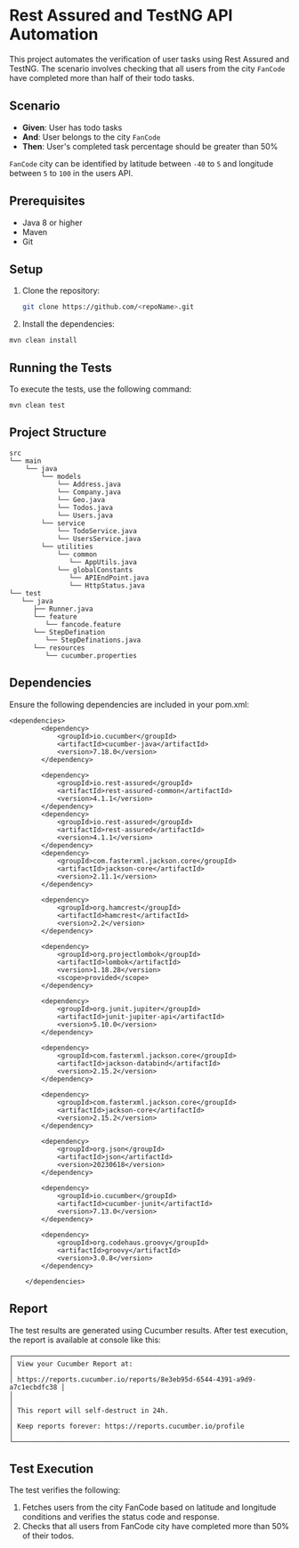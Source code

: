 # Rest Assured and TestNG API Automation

This project automates the verification of user tasks using Rest Assured and TestNG. The scenario involves checking that all users from the city `FanCode` have completed more than half of their todo tasks.

## Scenario

- **Given**: User has todo tasks
- **And**: User belongs to the city `FanCode`
- **Then**: User's completed task percentage should be greater than 50%

`FanCode` city can be identified by latitude between `-40` to `5` and longitude between `5` to `100` in the users API.

## Prerequisites

- Java 8 or higher
- Maven
- Git

## Setup

1. Clone the repository:
   ```sh
   git clone https://github.com/<repoName>.git

2. Install the dependencies:

```mvn clean install```

## Running the Tests

To execute the tests, use the following command:

```mvn clean test```

## Project Structure

```
src
└── main
    └── java
        └── models
            └── Address.java
            └── Company.java
            └── Geo.java
            └── Todos.java
            └── Users.java
        └── service
            └── TodoService.java
            └── UsersService.java
        └── utilities
            └── common
               └── AppUtils.java
            └── globalConstants
               └── APIEndPoint.java
               └── HttpStatus.java
└── test
   └── java
      ├── Runner.java
      └── feature
         └── fancode.feature
      └── StepDefination
         └── StepDefinations.java
      └── resources
         └── cucumber.properties   
```
## Dependencies
Ensure the following dependencies are included in your pom.xml:

```
<dependencies>
        <dependency>
            <groupId>io.cucumber</groupId>
            <artifactId>cucumber-java</artifactId>
            <version>7.18.0</version>
        </dependency>

        <dependency>
            <groupId>io.rest-assured</groupId>
            <artifactId>rest-assured-common</artifactId>
            <version>4.1.1</version>
        </dependency>
        <dependency>
            <groupId>io.rest-assured</groupId>
            <artifactId>rest-assured</artifactId>
            <version>4.1.1</version>
        </dependency>
        <dependency>
            <groupId>com.fasterxml.jackson.core</groupId>
            <artifactId>jackson-core</artifactId>
            <version>2.11.1</version>
        </dependency>

        <dependency>
            <groupId>org.hamcrest</groupId>
            <artifactId>hamcrest</artifactId>
            <version>2.2</version>
        </dependency>

        <dependency>
            <groupId>org.projectlombok</groupId>
            <artifactId>lombok</artifactId>
            <version>1.18.28</version>
            <scope>provided</scope>
        </dependency>

        <dependency>
            <groupId>org.junit.jupiter</groupId>
            <artifactId>junit-jupiter-api</artifactId>
            <version>5.10.0</version>
        </dependency>

        <dependency>
            <groupId>com.fasterxml.jackson.core</groupId>
            <artifactId>jackson-databind</artifactId>
            <version>2.15.2</version>
        </dependency>

        <dependency>
            <groupId>com.fasterxml.jackson.core</groupId>
            <artifactId>jackson-core</artifactId>
            <version>2.15.2</version>
        </dependency>

        <dependency>
            <groupId>org.json</groupId>
            <artifactId>json</artifactId>
            <version>20230618</version>
        </dependency>

        <dependency>
            <groupId>io.cucumber</groupId>
            <artifactId>cucumber-junit</artifactId>
            <version>7.13.0</version>
        </dependency>

        <dependency>
            <groupId>org.codehaus.groovy</groupId>
            <artifactId>groovy</artifactId>
            <version>3.0.8</version>
        </dependency>

    </dependencies>
  ```
## Report
The test results are generated using Cucumber results. After test execution, the report is available at console like this:

```
┌──────────────────────────────────────────────────────────────────────────┐
│ View your Cucumber Report at:                                            │
│ https://reports.cucumber.io/reports/8e3eb95d-6544-4391-a9d9-a7c1ecbdfc38 │
│                                                                          │
│ This report will self-destruct in 24h.                                   │
│ Keep reports forever: https://reports.cucumber.io/profile                │
└──────────────────────────────────────────────────────────────────────────┘[
```

## Test Execution
The test verifies the following:

1. Fetches users from the city FanCode based on latitude and longitude conditions and verifies the status code and response.
2. Checks that all users from FanCode city have completed more than 50% of their todos.
